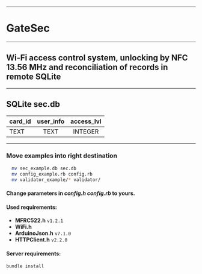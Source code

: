 ___
# GateSec
___
## Wi-Fi access control system, unlocking by NFC 13.56 MHz and reconciliation of records in remote SQLite
___
## SQLite sec.db 

| card_id       | user_info     |access_lvl|
| ------------- |:-------------:|:--------:|
| TEXT          | TEXT          |INTEGER   |

___

### Move examples into right destination
```bash
  mv sec_example.db sec.db
  mv config_example.rb config.rb
  mv validator_example/* validator/ 
```
#### Change parameters in _config.h_ _config.rb_ to yours.

#### Used requirements:
- **MFRC522.h** `v1.2.1`
- **WiFi.h**
- **ArduinoJson.h** `v7.1.0` 
- **HTTPClient.h** `v2.2.0`

#### Server requirements:
```ruby
bundle install
```

